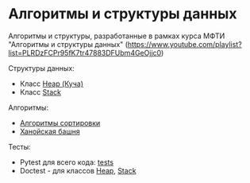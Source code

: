 # Алгоритмы и структуры данных

Алгоритмы и структуры, разработанные в рамках курса МФТИ "Алгоритмы и структуры данных"
(https://www.youtube.com/playlist?list=PLRDzFCPr95fK7tr47883DFUbm4GeOjjc0)

Структуры данных:
- Класс [Heap (Куча)](heap/)
- Класс [Stack](stack/)

Алгоритмы:
- [Алгоритмы сортировки](sorting/)
- [Ханойская башня](Hanoi_towers.py)  



Тесты:
- Pytest для всего кода: [tests](../tests/)
- Doctest - для классов [Heap](mipt_lections/heap), [Stack](mipt_lections/stack)

